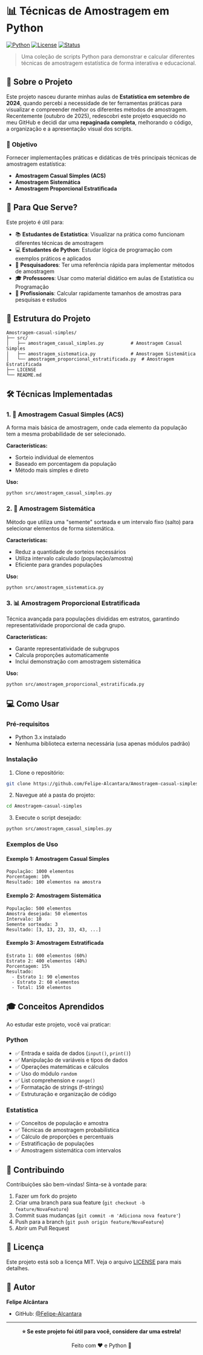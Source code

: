 # 📊 Técnicas de Amostragem em Python

[![Python](https://img.shields.io/badge/Python-3.x-blue.svg)](https://www.python.org/)
[![License](https://img.shields.io/badge/License-MIT-green.svg)](LICENSE)
[![Status](https://img.shields.io/badge/Status-Active-success.svg)]()

> Uma coleção de scripts Python para demonstrar e calcular diferentes técnicas de amostragem estatística de forma interativa e educacional.

## 📖 Sobre o Projeto

Este projeto nasceu durante minhas aulas de **Estatística em setembro de 2024**, quando percebi a necessidade de ter ferramentas práticas para visualizar e compreender melhor os diferentes métodos de amostragem. Recentemente (outubro de 2025), redescobri este projeto esquecido no meu GitHub e decidi dar uma **repaginada completa**, melhorando o código, a organização e a apresentação visual dos scripts.

### 🎯 Objetivo

Fornecer implementações práticas e didáticas de três principais técnicas de amostragem estatística:
- **Amostragem Casual Simples (ACS)**
- **Amostragem Sistemática**
- **Amostragem Proporcional Estratificada**

## 🚀 Para Que Serve?

Este projeto é útil para:

- 📚 **Estudantes de Estatística**: Visualizar na prática como funcionam diferentes técnicas de amostragem
- 💻 **Estudantes de Python**: Estudar lógica de programação com exemplos práticos e aplicados
- 🔬 **Pesquisadores**: Ter uma referência rápida para implementar métodos de amostragem
- 🎓 **Professores**: Usar como material didático em aulas de Estatística ou Programação
- 🧮 **Profissionais**: Calcular rapidamente tamanhos de amostras para pesquisas e estudos

## 📁 Estrutura do Projeto

```
Amostragem-casual-simples/
├── src/
│   ├── amostragem_casual_simples.py          # Amostragem Casual Simples
│   ├── amostragem_sistematica.py             # Amostragem Sistemática
│   └── amostragem_proporcional_estratificada.py  # Amostragem Estratificada
├── LICENSE
└── README.md
```

## 🛠️ Técnicas Implementadas

### 1. 🎲 Amostragem Casual Simples (ACS)

A forma mais básica de amostragem, onde cada elemento da população tem a mesma probabilidade de ser selecionado.

**Características:**
- Sorteio individual de elementos
- Baseado em porcentagem da população
- Método mais simples e direto

**Uso:**
```bash
python src/amostragem_casual_simples.py
```

### 2. 🔢 Amostragem Sistemática

Método que utiliza uma "semente" sorteada e um intervalo fixo (salto) para selecionar elementos de forma sistemática.

**Características:**
- Reduz a quantidade de sorteios necessários
- Utiliza intervalo calculado (população/amostra)
- Eficiente para grandes populações

**Uso:**
```bash
python src/amostragem_sistematica.py
```

### 3. 📊 Amostragem Proporcional Estratificada

Técnica avançada para populações divididas em estratos, garantindo representatividade proporcional de cada grupo.

**Características:**
- Garante representatividade de subgrupos
- Calcula proporções automaticamente
- Inclui demonstração com amostragem sistemática

**Uso:**
```bash
python src/amostragem_proporcional_estratificada.py
```

## 💻 Como Usar

### Pré-requisitos

- Python 3.x instalado
- Nenhuma biblioteca externa necessária (usa apenas módulos padrão)

### Instalação

1. Clone o repositório:
```bash
git clone https://github.com/Felipe-Alcantara/Amostragem-casual-simples.git
```

2. Navegue até a pasta do projeto:
```bash
cd Amostragem-casual-simples
```

3. Execute o script desejado:
```bash
python src/amostragem_casual_simples.py
```

### Exemplos de Uso

#### Exemplo 1: Amostragem Casual Simples
```
População: 1000 elementos
Porcentagem: 10%
Resultado: 100 elementos na amostra
```

#### Exemplo 2: Amostragem Sistemática
```
População: 500 elementos
Amostra desejada: 50 elementos
Intervalo: 10
Semente sorteada: 3
Resultado: [3, 13, 23, 33, 43, ...]
```

#### Exemplo 3: Amostragem Estratificada
```
Estrato 1: 600 elementos (60%)
Estrato 2: 400 elementos (40%)
Porcentagem: 15%
Resultado: 
  - Estrato 1: 90 elementos
  - Estrato 2: 60 elementos
  - Total: 150 elementos
```

## 🎓 Conceitos Aprendidos

Ao estudar este projeto, você vai praticar:

### Python
- ✅ Entrada e saída de dados (`input()`, `print()`)
- ✅ Manipulação de variáveis e tipos de dados
- ✅ Operações matemáticas e cálculos
- ✅ Uso do módulo `random`
- ✅ List comprehension e `range()`
- ✅ Formatação de strings (f-strings)
- ✅ Estruturação e organização de código

### Estatística
- ✅ Conceitos de população e amostra
- ✅ Técnicas de amostragem probabilística
- ✅ Cálculo de proporções e percentuais
- ✅ Estratificação de populações
- ✅ Amostragem sistemática com intervalos

## 🤝 Contribuindo

Contribuições são bem-vindas! Sinta-se à vontade para:

1. Fazer um fork do projeto
2. Criar uma branch para sua feature (`git checkout -b feature/NovaFeature`)
3. Commit suas mudanças (`git commit -m 'Adiciona nova feature'`)
4. Push para a branch (`git push origin feature/NovaFeature`)
5. Abrir um Pull Request

## 📄 Licença

Este projeto está sob a licença MIT. Veja o arquivo [LICENSE](LICENSE) para mais detalhes.

## 👤 Autor

**Felipe Alcântara**

- GitHub: [@Felipe-Alcantara](https://github.com/Felipe-Alcantara)
---

<div align="center">

**⭐ Se este projeto foi útil para você, considere dar uma estrela!**

Feito com ❤️ e Python 🐍

</div>
